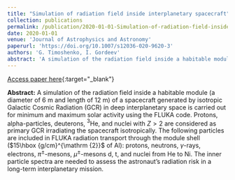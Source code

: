 ```yaml
---
title: "Simulation of radiation field inside interplanetary spacecraft"
collection: publications
permalink: /publication/2020-01-01-Simulation-of-radiation-field-inside-interplanetary-spacecraft
date: 2020-01-01
venue: 'Journal of Astrophysics and Astronomy'
paperurl: 'https://doi.org/10.1007/s12036-020-9620-3'
authors: 'G. Timoshenko, I. Gordeev'
abstract: 'A simulation of the radiation field inside a habitable module (a diameter of 6 m and length of 12 m) of a spacecraft generated by isotropic Galactic Cosmic Radiation (GCR) in deep interplanetary space is carried out for minimum and maximum solar activity using the FLUKA code. Protons, alpha-particles, deuterons, $^{\mathrm {3}}$He, and nuclei with ${Z} > 2$ are considered as primary GCR irradiating the spacecraft isotropically. The following particles are included in FLUKA radiation transport through the module shell ($15\hbox {g/cm}^{\mathrm {2}}$ of Al): protons, neutrons, $\gamma$-rays, electrons, $\pi^{\mathrm{\pm }}$-mesons, $\mu^{\mathrm {\pm }}$-mesons d, t, and nuclei from He to Ni. The inner particle spectra are needed to assess the astronaut’s radiation risk in a long-term interplanetary mission.'
---
```


[Access paper here](https://doi.org/10.1007/s12036-020-9620-3){:target="_blank"}

**Abstract:** A simulation of the radiation field inside a habitable module (a diameter of 6 m and length of 12 m) of a spacecraft generated by isotropic Galactic Cosmic Radiation (GCR) in deep interplanetary space is carried out for minimum and maximum solar activity using the FLUKA code. Protons, alpha-particles, deuterons, $^{\mathrm {3}}$He, and nuclei with ${Z} > 2$ are considered as primary GCR irradiating the spacecraft isotropically. The following particles are included in FLUKA radiation transport through the module shell ($15\hbox {g/cm}^{\mathrm {2}}$ of Al): protons, neutrons, $\gamma$-rays, electrons, $\pi^{\mathrm{\pm }}$-mesons, $\mu^{\mathrm {\pm }}$-mesons d, t, and nuclei from He to Ni. The inner particle spectra are needed to assess the astronaut’s radiation risk in a long-term interplanetary mission.
